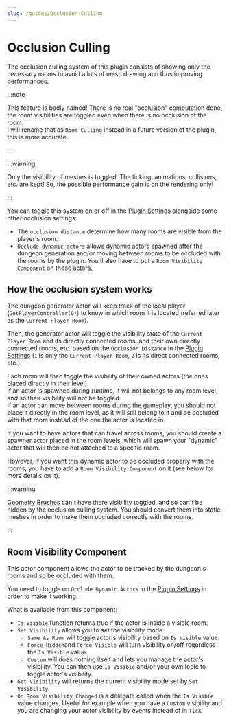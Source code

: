 ```yaml
---
slug: /guides/Occlusion-Culling
---
```


# Occlusion Culling

The occlusion culling system of this plugin consists of showing only the necessary rooms to avoid a lots of mesh drawing and thus improving performances.

:::note

This feature is badly named!
There is no real "occlusion" computation done, the room visibilities are toggled even when there is no occlusion of the room.\
I will rename that as `Room Culling` instead in a future version of the plugin, this is more accurate.

:::

:::warning

Only the visibility of meshes is toggled. The ticking, animations, collisions, etc. are kept! So, the possible performance gain is on the rendering only!

:::

You can toggle this system on or off in the [Plugin Settings](Plugin-Settings.md) alongside some other occlusion settings:

- The `occlusion distance` determine how many rooms are visible from the player's room.
- `Occlude dynamic actors` allows dynamic actors spawned after the dungeon generation and/or moving between rooms to be occluded with the rooms by the plugin. You'll also have to put a `Room Visibility Component` on those actors.

## How the occlusion system works

The dungeon generator actor will keep track of the local player (`GetPlayerController(0)`) to know in which room it is located (referred later as the `Current Player Room`).

Then, the generator actor will toggle the visibility state of the `Current Player Room` and its directly connected rooms, and their own directly connected rooms, etc. based on the `Occlusion Distance` in the [Plugin Settings](Plugin-Settings.md) (`1` is only the `Current Player Room`, `2` is its direct connected rooms, etc.).

Each room will then toggle the visibility of their owned actors (the ones placed directly in their level).\
If an actor is spawned during runtime, it will not belongs to any room level, and so their visibility will not be toggled.\
If an actor can move between rooms during the gameplay, you should not place it directly in the room level, as it will still belong to it and be occluded with that room instead of the one the actor is located in.

If you want to have actors that can travel across rooms, you should create a spawner actor placed in the room levels, which will spawn your "dynamic" actor that will then be not attached to a specific room.

However, if you want this dynamic actor to be occluded properly with the rooms, you have to add a `Room Visibility Component` on it (see below for more details on it).

:::warning

[Geometry Brushes](Geometry-Brushes.md) can't have there visibility toggled, and so can't be hidden by the occlusion culling system.
You should convert them into static meshes in order to make them occluded correctly with the rooms.

:::

## Room Visibility Component

This actor component allows the actor to be tracked by the dungeon's rooms and so be occluded with them.

You need to toggle on `Occlude Dynamic Actors` in the [Plugin Settings](Plugin-Settings.md) in order to make it working.

What is available from this component:

- `Is Visible` function returns true if the actor is inside a visible room.
- `Set Visibility` allows you to set the visibility mode
  - `Same As Room` will toggle actor's visibility based on `Is Visible` value.
  - `Force Hidden`and `Force Visible` will turn visibility on/off regardless the `Is Visible` value.
  - `Custom` will does nothing itself and lets you manage the actor's visibility. You can then use `Is Visible` and/or your own logic to toggle actor's visibility.
- `Get Visibility` will returns the current visibility mode set by `Set Visibility`.
- `On Room Visibility Changed` is a delegate called when the `Is Visible` value changes. Useful for example when you have a `Custom` visibility and you are changing your actor visibility by events instead of in `Tick`.
